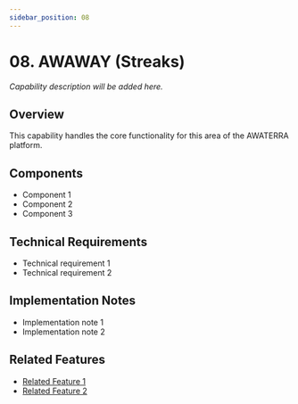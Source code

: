 ```yaml
---
sidebar_position: 08
---
```


# 08. AWAWAY (Streaks)

*Capability description will be added here.*

## Overview

This capability handles the core functionality for this area of the AWATERRA platform.

## Components

- Component 1
- Component 2
- Component 3

## Technical Requirements

- Technical requirement 1
- Technical requirement 2

## Implementation Notes

- Implementation note 1
- Implementation note 2

## Related Features

- [Related Feature 1](/docs/features/related-feature-1)
- [Related Feature 2](/docs/features/related-feature-2)
